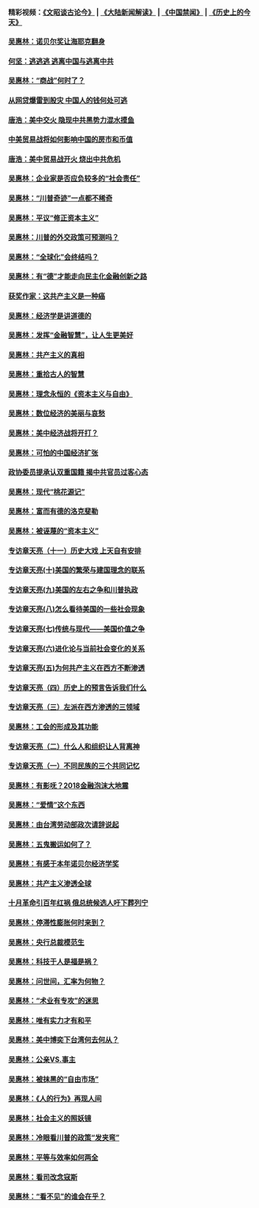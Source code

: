 #### 精彩视频：[《文昭谈古论今》](https://github.com/gfw-breaker/wenzhao/blob/master/README.md?t=01050930) | [《大陆新闻解读》](https://github.com/gfw-breaker/ntdtv-comedy/blob/master/README.md?t=01050930) | [《中国禁闻》](https://github.com/gfw-breaker/ntdtv-news/blob/master/README.md?t=01050930) | [《历史上的今天》](https://github.com/gfw-breaker/today-in-history/blob/master/README.md?t=01050930) 

#### [吴惠林：诺贝尔奖让海耶克翻身](../pages/nsc423/n10890049.md?t=01050930) 

#### [何坚：逃逃逃 逃离中国与逃离中共](../pages/nsc423/n10592891.md?t=01050930) 

#### [吴惠林：“商战”何时了？](../pages/nsc423/n10573558.md?t=01050930) 

#### [从网贷爆雷到股灾 中国人的钱何处可逃](../pages/nsc423/n10572800.md?t=01050930) 

#### [唐浩：美中交火 隐现中共黑势力混水摸鱼](../pages/nsc423/n10544040.md?t=01050930) 

#### [中美贸易战将如何影响中国的房市和币值](../pages/nsc423/n10543697.md?t=01050930) 

#### [唐浩：美中贸易战开火 烧出中共危机](../pages/nsc423/n10540126.md?t=01050930) 

#### [吴惠林：企业家是否应负较多的“社会责任”](../pages/nsc423/n10535022.md?t=01050930) 

#### [吴惠林：“川普奇迹”一点都不稀奇](../pages/nsc423/n10512808.md?t=01050930) 

#### [吴惠林：平议“修正资本主义”](../pages/nsc423/n10495724.md?t=01050930) 

#### [吴惠林：川普的外交政策可预测吗？](../pages/nsc423/n10462387.md?t=01050930) 

#### [吴惠林：“全球化”会终结吗？](../pages/nsc423/n10452838.md?t=01050930) 

#### [吴惠林：有“德”才能走向民主化金融创新之路](../pages/nsc423/n10432292.md?t=01050930) 

#### [获奖作家：这共产主义是一种癌](../pages/nsc423/n10431541.md?t=01050930) 

#### [吴惠林：经济学是讲道德的](../pages/nsc423/n10398014.md?t=01050930) 

#### [吴惠林：发挥“金融智慧”，让人生更美好](../pages/nsc423/n10375019.md?t=01050930) 

#### [吴惠林：共产主义的真相](../pages/nsc423/n10351394.md?t=01050930) 

#### [吴惠林：重拾古人的智慧](../pages/nsc423/n10337691.md?t=01050930) 

#### [吴惠林：理念永恒的《资本主义与自由》](../pages/nsc423/n10316274.md?t=01050930) 

#### [吴惠林：数位经济的美丽与哀愁](../pages/nsc423/n10292946.md?t=01050930) 

#### [吴惠林：美中经济战将开打？](../pages/nsc423/n10258825.md?t=01050930) 

#### [吴惠林：可怕的中国经济扩张](../pages/nsc423/n10219147.md?t=01050930) 

#### [政协委员提承认双重国籍 揭中共官员过客心态](../pages/nsc423/n10208809.md?t=01050930) 

#### [吴惠林：现代“桃花源记”](../pages/nsc423/n10185234.md?t=01050930) 

#### [吴惠林：富而有德的洛克斐勒](../pages/nsc423/n10142264.md?t=01050930) 

#### [吴惠林：被诬蔑的“资本主义”](../pages/nsc423/n10124816.md?t=01050930) 

#### [专访章天亮（十一）历史大戏 上天自有安排](../pages/nsc423/n10094905.md?t=01050930) 

#### [专访章天亮(十)美国的繁荣与建国理念的联系](../pages/nsc423/n10094899.md?t=01050930) 

#### [专访章天亮(九)美国的左右之争和川普执政](../pages/nsc423/n10094889.md?t=01050930) 

#### [专访章天亮(八)怎么看待美国的一些社会现象](../pages/nsc423/n10094857.md?t=01050930) 

#### [专访章天亮(七)传统与现代——美国价值之争](../pages/nsc423/n10093140.md?t=01050930) 

#### [专访章天亮(六)进化论与当前社会变化的关系](../pages/nsc423/n10092036.md?t=01050930) 

#### [专访章天亮(五)为何共产主义在西方不断渗透](../pages/nsc423/n10083620.md?t=01050930) 

#### [专访章天亮（四）历史上的预言告诉我们什么](../pages/nsc423/n10083606.md?t=01050930) 

#### [专访章天亮（三）左派在西方渗透的三领域](../pages/nsc423/n10081115.md?t=01050930) 

#### [吴惠林：工会的形成及其功能](../pages/nsc423/n10080633.md?t=01050930) 

#### [专访章天亮（二）什么人和组织让人背离神](../pages/nsc423/n10076637.md?t=01050930) 

#### [专访章天亮（一）不同民族的三个共同记忆](../pages/nsc423/n10074188.md?t=01050930) 

#### [吴惠林：有影呒？2018金融泡沫大地震](../pages/nsc423/n10040534.md?t=01050930) 

#### [吴惠林：“爱情”这个东西](../pages/nsc423/n10019423.md?t=01050930) 

#### [吴惠林：由台湾劳动部政次请辞说起](../pages/nsc423/n9979679.md?t=01050930) 

#### [吴惠林：五鬼搬运如何了？](../pages/nsc423/n9925338.md?t=01050930) 

#### [吴惠林：有感于本年诺贝尔经济学奖](../pages/nsc423/n9871883.md?t=01050930) 

#### [吴惠林：共产主义渗透全球](../pages/nsc423/n9812748.md?t=01050930) 

#### [十月革命引百年红祸 俄总统候选人吁下葬列宁](../pages/nsc423/n9810182.md?t=01050930) 

#### [吴惠林：停滞性膨胀何时来到？](../pages/nsc423/n9764136.md?t=01050930) 

#### [吴惠林：央行总裁模范生](../pages/nsc423/n9728134.md?t=01050930) 

#### [吴惠林：科技于人是福是祸？](../pages/nsc423/n9672982.md?t=01050930) 

#### [吴惠林：问世间，汇率为何物？](../pages/nsc423/n9621788.md?t=01050930) 

#### [吴惠林：“术业有专攻”的迷思](../pages/nsc423/n9580363.md?t=01050930) 

#### [吴惠林：唯有实力才有和平](../pages/nsc423/n9529599.md?t=01050930) 

#### [吴惠林：美中博奕下台湾何去何从？](../pages/nsc423/n9483598.md?t=01050930) 

#### [吴惠林：公亲VS.事主](../pages/nsc423/n9425637.md?t=01050930) 

#### [吴惠林：被抹黑的“自由市场”](../pages/nsc423/n9351545.md?t=01050930) 

#### [吴惠林：《人的行为》再现人间](../pages/nsc423/n9296339.md?t=01050930) 

#### [吴惠林：社会主义的照妖镜](../pages/nsc423/n9243460.md?t=01050930) 

#### [吴惠林：冷眼看川普的政策“发夹弯”](../pages/nsc423/n9120684.md?t=01050930) 

#### [吴惠林：平等与效率如何两全](../pages/nsc423/n9075430.md?t=01050930) 

#### [吴惠林：看司改念寇斯](../pages/nsc423/n9024915.md?t=01050930) 

#### [吴惠林：“看不见”的谁会在乎？](../pages/nsc423/n8977488.md?t=01050930) 

